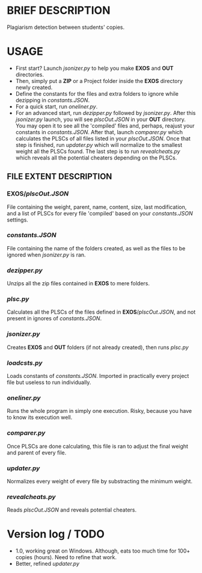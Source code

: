 # BRIEF DESCRIPTION
Plagiarism detection between students' copies.

# USAGE
- First start? Launch *jsonizer.py* to help you make **EXOS** and **OUT** directories. 
- Then, simply put a **ZIP** or a Project folder inside the **EXOS** directory newly created.
- Define the constants for the files and extra folders to ignore while dezipping in *constants.JSON*.
- For a quick start, run *oneliner.py*.
- For an advanced start, run *dezipper.py* followed by *jsonizer.py*. After this *jsonizer.py* launch, you will see *plscOut.JSON* in your **OUT** directory. You may open it to see all the 'compiled' files and, perhaps, reajust your constants in *constants.JSON*. After that, launch *comparer.py* which calculates the PLSCs of all files listed in your *plscOut.JSON*. Once that step is finished, run *updater.py* which will normalize to the smallest weight all the PLSCs found. The last step is to run *revealcheats.py* which reveals all the potential cheaters depending on the PLSCs.

## FILE EXTENT DESCRIPTION

### **EXOS**/*plscOut.JSON*
File containing the weight, parent, name, content, size, last modification, and a list of PLSCs for every file 'compiled' based on your *constants.JSON* settings.

### *constants.JSON*
File containing the name of the folders created, as well as the files to be ignored when *jsonizer.py* is ran.

### *dezipper.py*
Unzips all the zip files contained in **EXOS** to mere folders.

### *plsc.py*
Calculates all the PLSCs of the files defined in **EXOS**/*plscOut.JSON*, and not present in ignores of *constants.JSON*.

### *jsonizer.py*
Creates **EXOS** and **OUT** folders (if not already created), then runs *plsc.py*

### *loadcsts.py*
Loads constants of *constants.JSON*. Imported in practically every project file but useless to run individually.

### *oneliner.py*
Runs the whole program in simply one execution. Risky, because you have to know its execution well.

### *comparer.py*
Once PLSCs are done calculating, this file is ran to adjust the final weight and parent of every file.

### *updater.py*
Normalizes every weight of every file by substracting the minimum weight.

### *revealcheats.py*
Reads *plscOut.JSON* and reveals potential cheaters.

# Version log / TODO
- 1.0, working great on Windows. Although, eats too much time for 100+ copies (hours). Need to refine that work.
- Better, refined *updater.py*
